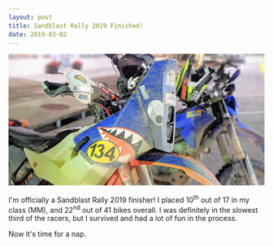 ```yaml
---
layout: post
title: Sandblast Rally 2019 Finished!
date: 2019-03-02
---
```


![ktm at the finish](/assets/img/ktm505-finish.jpg "ktm at the finish")

I'm officially a Sandblast Rally 2019 finisher! I placed 10<sup>th</sup> out of 17 in my class (MM), and 22<sup>nd</sup> out of 41 bikes overall. I was definitely in the slowest third of the racers, but I survived and had a lot of fun in the process.

Now it's time for a nap.